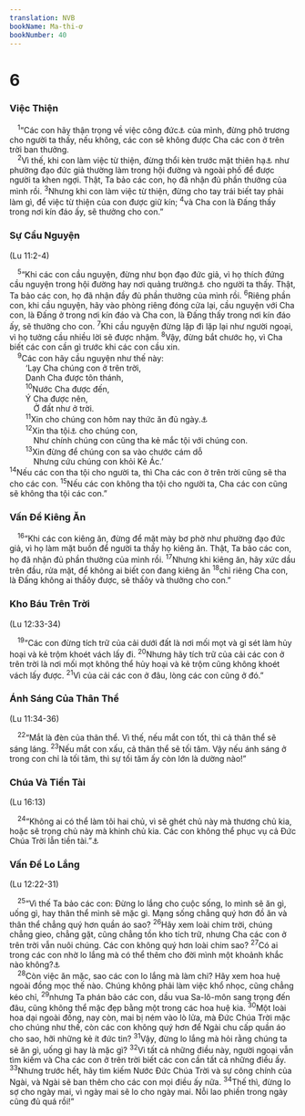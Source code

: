 ```yaml
---
translation: NVB
bookName: Ma-thi-ơ 
bookNumber: 40
---
```


<div class="title"><h1>6</h1><h3>Việc Thiện </h3></div>
<span class="verse mat_6_1"> <sup>1</sup>“Các con hãy thận trọng về việc công đức<a data-toggle="tooltip" data-placement="bottom" title="Nt: Công chính">⚓</a> của mình, đừng phô trương cho người ta thấy, nếu không, các con sẽ không được Cha các con ở trên trời ban thưởng. <br/></span>
<span class="verse mat_6_2"> <sup>2</sup>Vì thế, khi con làm việc từ thiện, đừng thổi kèn trước mặt thiên hạ<a data-toggle="tooltip" data-placement="bottom" title="Ctd: khua chiêng gióng trống">⚓</a> như phường đạo đức giả thường làm trong hội đường và ngoài phố để được người ta khen ngợi. Thật, Ta bảo các con, họ đã nhận đủ phần thưởng của mình rồi. </span>
<span class="verse mat_6_3"><sup>3</sup>Nhưng khi con làm việc từ thiện, đừng cho tay trái biết tay phải làm gì, để việc từ thiện của con được giữ kín; </span>
<span class="verse mat_6_4"><sup>4</sup>và Cha con là Đấng thấy trong nơi kín đáo ấy, sẽ thưởng cho con.” <br/></span>
<div class="title"><h3>Sự Cầu Nguyện </h3><p>(Lu 11:2-4) </p></div>
<span class="verse mat_6_5"> <sup>5</sup>“Khi các con cầu nguyện, đừng như bọn đạo đức giả, vì họ thích đứng cầu nguyện trong hội đường hay nơi quảng trường<a data-toggle="tooltip" data-placement="bottom" title="Nt: góc phố">⚓</a> cho người ta thấy. Thật, Ta bảo các con, họ đã nhận đầy đủ phần thưởng của mình rồi. </span>
<span class="verse mat_6_6"><sup>6</sup>Riêng phần con, khi cầu nguyện, hãy vào phòng riêng đóng cửa lại, cầu nguyện với Cha con, là Đấng ở trong nơi kín đáo và Cha con, là Đấng thấy trong nơi kín đáo ấy, sẽ thưởng cho con. </span>
<span class="verse mat_6_7"><sup>7</sup>Khi cầu nguyện đừng lặp đi lặp lại như người ngoại, vì họ tưởng cầu nhiều lời sẽ được nhậm. </span>
<span class="verse mat_6_8"><sup>8</sup>Vậy, đừng bắt chước họ, vì Cha biết các con cần gì trước khi các con cầu xin. <br/></span>
<span class="verse mat_6_9"> <sup>9</sup>Các con hãy cầu nguyện như thế này: <br/>  ‘Lạy Cha chúng con ở trên trời, <br/>  Danh Cha được tôn thánh, <br/></span>
<span class="verse mat_6_10">  <sup>10</sup>Nước Cha được đến, <br/>  Ý Cha được nên, <br/>   Ở đất như ở trời. <br/></span>
<span class="verse mat_6_11">  <sup>11</sup>Xin cho chúng con hôm nay thức ăn đủ ngày.<a data-toggle="tooltip" data-placement="bottom" title="Ctd: hằng ngày">⚓</a><br/></span>
<span class="verse mat_6_12">  <sup>12</sup>Xin tha tội<a data-toggle="tooltip" data-placement="bottom" title="Ctd: xin tha nợ chúng tôi">⚓</a> cho chúng con, <br/>   Như chính chúng con cũng tha kẻ mắc tội với chúng con. <br/></span>
<span class="verse mat_6_13">  <sup>13</sup>Xin đừng để chúng con sa vào chước cám dỗ <br/>   Nhưng cứu chúng con khỏi Kẻ Ác.’ <br/></span>
<span class="verse mat_6_14"><sup>14</sup>Nếu các con tha tội cho người ta, thì Cha các con ở trên trời cũng sẽ tha cho các con. </span>
<span class="verse mat_6_15"><sup>15</sup>Nếu các con không tha tội cho người ta, Cha các con cũng sẽ không tha tội các con.” <br/></span>
<div class="title"><h3>Vấn Đề Kiêng Ăn </h3></div>
<span class="verse mat_6_16"> <sup>16</sup>“Khi các con kiêng ăn, đừng để mặt mày bơ phờ như phường đạo đức giả, vì họ làm mặt buồn để người ta thấy họ kiêng ăn. Thật, Ta bảo các con, họ đã nhận đủ phần thưởng của mình rồi. </span>
<span class="verse mat_6_17"><sup>17</sup>Nhưng khi kiêng ăn, hãy xức dầu trên đầu, rửa mặt, để không ai biết con đang kiêng ăn </span>
<span class="verse mat_6_18"><sup>18</sup>chỉ riêng Cha con, là Đấng không ai thấõy được, sẽ thấõy và thưởng cho con.” <br/></span>
<div class="title"><h3>Kho Báu Trên Trời </h3><p>(Lu 12:33-34) </p></div>
<span class="verse mat_6_19"> <sup>19</sup>“Các con đừng tích trữ của cải dưới đất là nơi mối mọt và gỉ sét làm hủy hoại và kẻ trộm khoét vách lấy đi. </span>
<span class="verse mat_6_20"><sup>20</sup>Nhưng hãy tích trữ của cải các con ở trên trời là nơi mối mọt không thể hủy hoại và kẻ trộm cũng không khoét vách lấy được. </span>
<span class="verse mat_6_21"><sup>21</sup>Vì của cải các con ở đâu, lòng các con cũng ở đó.” <br/></span>
<div class="title"><h3>Ánh Sáng Của Thân Thể </h3><p>(Lu 11:34-36) </p></div>
<span class="verse mat_6_22"> <sup>22</sup>“Mắt là đèn của thân thể. Vì thế, nếu mắt con tốt, thì cả thân thể sẽ sáng láng. </span>
<span class="verse mat_6_23"><sup>23</sup>Nếu mắt con xấu, cả thân thể sẽ tối tăm. Vậy nếu ánh sáng ở trong con chỉ là tối tăm, thì sự tối tăm ấy còn lớn là dường nào!” <br/></span>
<div class="title"><h3>Chúa Và Tiền Tài </h3><p>(Lu 16:13) </p></div>
<span class="verse mat_6_24"> <sup>24</sup>“Không ai có thể làm tôi hai chủ, vì sẽ ghét chủ này mà thương chủ kia, hoặc sẽ trọng chủ này mà khinh chủ kia. Các con không thể phục vụ cả Đức Chúa Trời lẫn tiền tài.”<a data-toggle="tooltip" data-placement="bottom" title="Nt: Ma-mô-na. Tiếng Aramaic chỉ tài sản, tiền của được thần thánh hóa">⚓</a><br/></span>
<div class="title"><h3>Vấn Đề Lo Lắng </h3><p>(Lu 12:22-31) </p></div>
<span class="verse mat_6_25"> <sup>25</sup>“Vì thế Ta bảo các con: Đừng lo lắng cho cuộc sống, lo mình sẽ ăn gì, uống gì, hay thân thể mình sẽ mặc gì. Mạng sống chẳng quý hơn đồ ăn và thân thể chẳng quý hơn quần áo sao? </span>
<span class="verse mat_6_26"><sup>26</sup>Hãy xem loài chim trời, chúng chẳng gieo, chẳng gặt, cũng chẳng tồn kho tích trữ, nhưng Cha các con ở trên trời vẫn nuôi chúng. Các con không quý hơn loài chim sao? </span>
<span class="verse mat_6_27"><sup>27</sup>Có ai trong các con nhờ lo lắng mà có thể thêm cho đời mình một khoảnh khắc nào không?<a data-toggle="tooltip" data-placement="bottom" title="Nt: nghĩa đen là đơn vị đo lường khoảng nửa mét. Ở đây có thể là dùng với ý nghĩa thời gian">⚓</a><br/></span>
<span class="verse mat_6_28"> <sup>28</sup>Còn việc ăn mặc, sao các con lo lắng mà làm chi? Hãy xem hoa huệ ngoài đồng mọc thế nào. Chúng không phải làm việc khổ nhọc, cũng chẳng kéo chỉ, </span>
<span class="verse mat_6_29"><sup>29</sup>nhưng Ta phán bảo các con, dầu vua Sa-lô-môn sang trọng đến đâu, cũng không thể mặc đẹp bằng một trong các hoa huệ kia. </span>
<span class="verse mat_6_30"><sup>30</sup>Một loài hoa dại ngoài đồng, nay còn, mai bị ném vào lò lửa, mà Đức Chúa Trời mặc cho chúng như thế, còn các con không quý hơn để Ngài chu cấp quần áo cho sao, hỡi những kẻ ít đức tin? </span>
<span class="verse mat_6_31"><sup>31</sup>Vậy, đừng lo lắng mà hỏi rằng chúng ta sẽ ăn gì, uống gì hay là mặc gì? </span>
<span class="verse mat_6_32"><sup>32</sup>Vì tất cả những điều này, người ngoại vẫn tìm kiếm và Cha các con ở trên trời biết các con cần tất cả những điều ấy. </span>
<span class="verse mat_6_33"><sup>33</sup>Nhưng trước hết, hãy tìm kiếm Nước Đức Chúa Trời và sự công chính của Ngài, và Ngài sẽ ban thêm cho các con mọi điều ấy nữa. </span>
<span class="verse mat_6_34"><sup>34</sup>Thế thì, đừng lo sợ cho ngày mai, vì ngày mai sẽ lo cho ngày mai. Nỗi lao phiền trong ngày cũng đủ quá rồi!” <br/></span>
